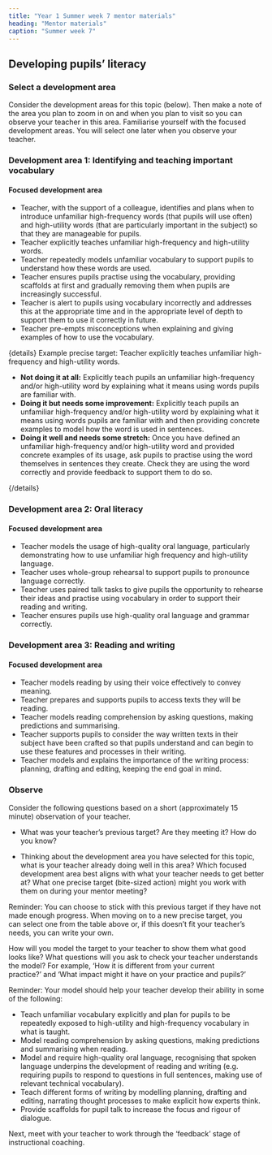 ```yaml
---
title: "Year 1 Summer week 7 mentor materials"
heading: "Mentor materials"
caption: "Summer week 7"
---
```


## Developing pupils’ literacy

### Select a development area

Consider the development areas for this topic (below). Then make a note of the area you plan to zoom in on and when you plan to visit so you can observe your teacher in this area. Familiarise yourself with the focused development areas. You will select one later when you observe your teacher.

### Development area 1: Identifying and teaching important vocabulary

#### Focused development area

- Teacher, with the support of a colleague, identifies and plans when to introduce unfamiliar high-frequency words (that pupils will use often) and high-utility words (that are particularly important in the subject) so that they are manageable for pupils.
- Teacher explicitly teaches unfamiliar high-frequency and high-utility words.
- Teacher repeatedly models unfamiliar vocabulary to support pupils to understand how these words are used.
- Teacher ensures pupils practise using the vocabulary, providing scaffolds at first and gradually removing them when pupils are increasingly successful.
- Teacher is alert to pupils using vocabulary incorrectly and addresses this at the appropriate time and in the appropriate level of depth to support them to use it correctly in future.
- Teacher pre-empts misconceptions when explaining and giving examples of how to use the vocabulary.

{details}
Example precise target: Teacher explicitly teaches unfamiliar high-frequency and high-utility words.

- **Not doing it at all:** Explicitly teach pupils an unfamiliar high-frequency and/or high-utility word by explaining what it means using words pupils are familiar with.
- **Doing it but needs some improvement:** Explicitly teach pupils an unfamiliar high-frequency and/or high-utility word by explaining what it means using words pupils are familiar with and then providing concrete examples to model how the word is used in sentences.
- **Doing it well and needs some stretch:** Once you have defined an unfamiliar high-frequency and/or high-utility word and provided concrete examples of its usage, ask pupils to practise using the word themselves in sentences they create. Check they are using the word correctly and provide feedback to support them to do so.

{/details}

### Development area 2: Oral literacy

#### Focused development area

- Teacher models the usage of high-quality oral language, particularly demonstrating how to use unfamiliar high frequency and high-utility language.
- Teacher uses whole-group rehearsal to support pupils to pronounce language correctly.
- Teacher uses paired talk tasks to give pupils the opportunity to rehearse their ideas and practise using vocabulary in order to support their reading and writing.
- Teacher ensures pupils use high-quality oral language and grammar correctly.  


### Development area 3: Reading and writing

#### Focused development area

- Teacher models reading by using their voice effectively to convey meaning.
- Teacher prepares and supports pupils to access texts they will be reading.
- Teacher models reading comprehension by asking questions, making predictions and summarising.
- Teacher supports pupils to consider the way written texts in their subject have been crafted so that pupils understand and can begin to use these features and processes in their writing.
- Teacher models and explains the importance of the writing process: planning, drafting and editing, keeping the end goal in mind.

### Observe

Consider the following questions based on a short (approximately 15 minute) observation of your teacher.

- What was your teacher’s previous target? Are they meeting it? How do you know?

- Thinking about the development area you have selected for this topic, what is your teacher already doing well in this area? Which focused development area best aligns with what your teacher needs to get better at? What one precise target (bite-sized action) might you work with them on during your mentor meeting?

Reminder: You can choose to stick with this previous target if they have not made enough progress. When moving on to a new precise target, you can select one from the table above or, if this doesn’t fit your teacher’s needs, you can write your own.

How will you model the target to your teacher to show them what good looks like? What questions will you ask to check your teacher understands the model? For example, ‘How it is different from your current practice?’ and ‘What impact might it have on your practice and pupils?’

Reminder: Your model should help your teacher develop their ability in some of the following:

- Teach unfamiliar vocabulary explicitly and plan for pupils to be repeatedly exposed to high-utility and high-frequency vocabulary in what is taught.
- Model reading comprehension by asking questions, making predictions and summarising when reading.
- Model and require high-quality oral language, recognising that spoken language underpins the development of reading and writing (e.g. requiring pupils to respond to questions in full sentences, making use of relevant technical vocabulary).
- Teach different forms of writing by modelling planning, drafting and editing, narrating thought processes to make explicit how experts think.
- Provide scaffolds for pupil talk to increase the focus and rigour of dialogue.

Next, meet with your teacher to work through the ‘feedback’ stage of instructional coaching.

